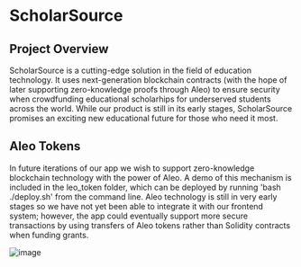 # ScholarSource

## Project Overview

ScholarSource is a cutting-edge solution in the field of education technology. It uses next-generation blockchain contracts (with the hope of later supporting zero-knowledge proofs through Aleo) to ensure security when crowdfunding educational scholarhips for underserved students across the world. While our product is still in its early stages, ScholarSource promises an exciting new educational future for those who need it most.


## Aleo Tokens

In future iterations of our app we wish to support zero-knowledge blockchain technology with the power of Aleo. A demo of this mechanism is included in the leo_token folder, which can be deployed by running 'bash ./deploy.sh' from the command line. Aleo technology is still in very early stages so we have not yet been able to integrate it with our frontend system; however, the app could
eventually support more secure transactions by using transfers of Aleo tokens rather than Solidity contracts when funding grants.

![image](https://github.com/ephraim888sun/ScholarSource/assets/41580651/28ca7edf-e18c-4924-aa87-2b087f965551)

